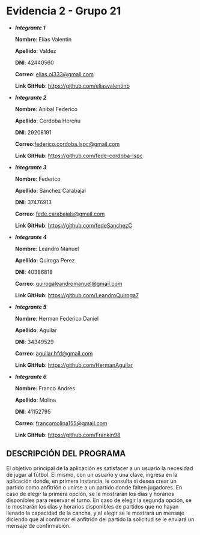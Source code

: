 # Evidencia 2 - Grupo 21

- ***Integrante 1***

  **Nombre**: Elías Valentin

  **Apellido**: Valdez

  **DNI**: 42440560

  **Correo**: elias.ol333@gmail.com

  **Link GitHub**: https://github.com/eliasvalentinb

- ***Integrante 2***

  **Nombre**: Anibal Federico

  **Apellido**: Cordoba Hereñu

  **DNI**: 29208191

  **Correo**:federico.cordoba.ispc@gmail.com

  **Link GitHub**: https://github.com/fede-cordoba-Ispc

- ***Integrante 3***

   **Nombre**: Federico
  
  **Apellido**: Sánchez Carabajal
  
  **DNI**: 37476913
  
  **Correo**: fede.carabajals@gmail.com
  
  **Link GitHub**: https://github.com/fedeSanchezC

- ***Integrante 4***

  **Nombre**: Leandro Manuel

  **Apellido**: Quiroga Perez

  **DNI**: 40386818

  **Correo**: quirogaleandromanuel@gmail.com

  **Link GitHub**: https://github.com/LeandroQuiroga7

- ***Integrante 5***

  **Nombre**: Herman Federico Daniel

  **Apellido**: Aguilar

  **DNI**: 34349529

  **Correo**: aguilar.hfd@gmail.com

  **Link GitHub**: https://github.com/HermanAguilar

- ***Integrante 6***

  **Nombre**: Franco Andres

  **Apellido**: Molina 

  **DNI**: 41152795 

  **Correo**: francomolina155@gmail.com

  **Link GitHub**: https://github.com/Frankin98


<h2>DESCRIPCIÓN DEL PROGRAMA</h2>
El objetivo principal de la aplicación es satisfacer a un usuario la necesidad de jugar al fútbol. El mismo, con un usuario y una clave, ingresa en la aplicación donde, en primera instancia, le consulta si desea crear un partido como anfitrión o unirse a un partido donde falten jugadores. En caso de elegir la primera opción, se le mostrarán los días y horarios disponibles para reservar el turno. En caso de elegir la segunda opción, se le mostrarán los días y horarios disponibles de partidos que no hayan llenado la capacidad de la cancha, y al elegir se le mostrará un mensaje diciendo que al confirmar el anfitrión del partido la solicitud se le enviará un mensaje de confirmación.
